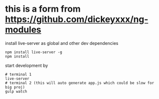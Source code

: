 # this is a form from https://github.com/dickeyxxx/ng-modules

install live-server as global and other dev dependencies

    npm install live-server -g
    npm install

start development by

    # terminal 1
    live-server
    # terminal 2 (this will auto generate app.js which could be slow for big proj)
    gulp watch
